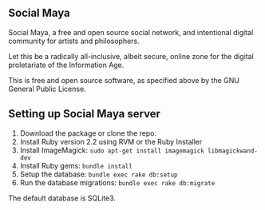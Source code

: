 ## Social Maya

Social Maya, a free and open source social network, and intentional digital community for artists and philosophers.

Let this be a radically all-inclusive, albeit secure, online zone for the digital proletariate of the Information Age.

This is free and open source software, as specified above by the GNU General Public License.

## Setting up Social Maya server

1. Download the package or clone the repo.
2. Install Ruby version 2.2 using RVM or the Ruby Installer
3. Install ImageMagick: `sudo apt-get install imagemagick libmagickwand-dev`
4. Install Ruby gems: `bundle install`
5. Setup the database: `bundle exec rake db:setup`
6. Run the database migrations: `bundle exec rake db:migrate`

The default database is SQLite3.
